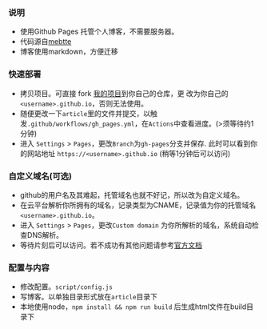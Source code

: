 ### 说明
- 使用Github Pages 托管个人博客，不需要服务器。
- 代码源自[mebtte](https://github.com/mebtte/animal-photosynthesis)
- 博客使用markdown，方便迁移


### 快速部署
- 拷贝项目。可直接 fork [我的项目](https://github.com/tomatocuke/tomatocuke.github.io)到你自己的仓库，更
改为你自己的`<username>.github.io`，否则无法使用。
- 随便更改一下`article`里的文件并提交，以触发`.github/workflows/gh_pages.yml`，在`Actions`中查看进度。(>须等待约1分钟)
- 进入 `Settings` > `Pages`，更改`Branch`为`gh-pages`分支并保存. 此时可以看到你的网站地址 `https://<username>.github.io` (稍等1分钟后可以访问)

### 自定义域名(可选)
- github的用户名及其难起，托管域名也就不好记，所以改为自定义域名。
- 在云平台解析你所拥有的域名，记录类型为CNAME，记录值为你的托管域名`<username>.github.io`。
- 进入 `Settings` > `Pages`，更改`Custom domain` 为你所解析的域名，系统自动检查DNS解析。
- 等待片刻后可以访问。若不成功有其他问题请参考[官方文档](https://docs.github.com/en/pages/configuring-a-custom-domain-for-your-github-pages-site)

### 配置与内容
- 修改配置。`script/config.js`
- 写博客。以单独目录形式放在`article`目录下
- 本地使用node，`npm install && npm run build` 后生成html文件在build目录下


